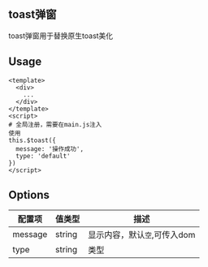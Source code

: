 ## toast弹窗
toast弹窗用于替换原生toast美化

## Usage
```
<template>
  <div>
    ...
  </div>
</template>
<script>
# 全局注册，需要在main.js注入
使用
this.$toast({
  message: '操作成功',
  type: 'default'
})
</script>
```

## Options
配置项 | 值类型 | 描述
--- | --- | ---
message | string | 显示内容，默认`空`,可传入dom
type   | string | 类型